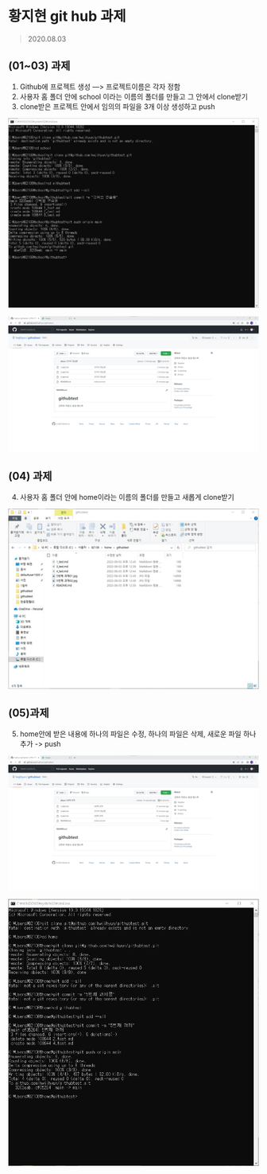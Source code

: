 # 황지현 git hub 과제
> 2020.08.03
## (01~03) 과제
1) Github에 프로젝트 생성 —> 프로젝트이름은 각자 정함
2) 사용자 홈 폴더 안에 school 이라는 이름의 폴더를 만들고 그 안에서 clone받기
3) clone받은 프로젝트 안에서 임의의 파일을 3개 이상 생성하고 push

![1-3과제](./1-3%20test.jpg)

![1-3과제1](./1-3%20test01.jpg)
## (04) 과제
4) 사용자 홈 폴더 안에 home이라는 이름의 폴더를 만들고 새롭게 clone받기

![4번째과제](04_img.jpg)

## (05)과제
5) home안에 받은 내용에 하나의 파일은 수정, 하나의 파일은 삭제, 새로운 파일 하나 추가 -> push

![5번째과제01](./5%EB%B2%88%EC%A7%B8%20%EA%B3%BC%EC%A0%9C01.jpg)

![5번째과제02](./5%EB%B2%88%EC%A7%B8%20%EA%B3%BC%EC%A0%9C02.jpg)